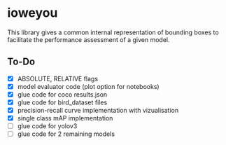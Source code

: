 # ioweyou

This library gives a common internal representation of bounding boxes to facilitate the performance assessment of a given model.

## To-Do
- [x] ABSOLUTE, RELATIVE flags
- [x] model evaluator code (plot option for notebooks)
- [x] glue code for coco results.json
- [x] glue code for bird_dataset files
- [x] precision-recall curve implementation with vizualisation
- [x] single class mAP implementation
- [ ] glue code for yolov3
- [ ] glue code for 2 remaining models
